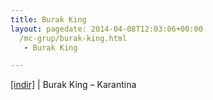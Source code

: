 ```yaml
---
title: Burak King
layout: pagedate: 2014-04-08T12:03:06+00:00
  /mc-grup/burak-king.html
   - Burak King

---
```

<a href="https://cloud.mail.ru/public/4765a4bc9eb9/Burak%20King%20-%20Karantina" target="_blank">[indir]</a> | Burak King &#8211; Karantina